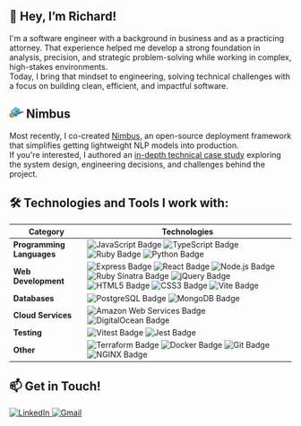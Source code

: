 ## 👋 Hey, I’m Richard!

I'm a software engineer with a background in business and as a practicing attorney. That experience helped me develop a strong foundation in analysis, precision, and strategic problem-solving while working in complex, high-stakes environments.  
Today, I bring that mindset to engineering, solving technical challenges with a focus on building clean, efficient, and impactful software.

## <img src="https://github.com/nimbusNLP/nimbusNLP.github.io/blob/main/static/img/nimbusMain.png" alt="nimbus_logo" width="25"/> Nimbus

Most recently, I co-created [Nimbus](https://nimbusnlp.github.io/), an open-source deployment framework that simplifies getting lightweight NLP models into production.  
If you're interested, I authored an [in-depth technical case study](https://nimbusnlp.github.io/docs/introduction) exploring the system design, engineering decisions, and challenges behind the project.

## 🛠️ Technologies and Tools I work with:

| Category | Technologies |
| --- | --- |
| **Programming Languages** | ![JavaScript Badge](https://img.shields.io/badge/JavaScript-F7DF1E?logo=javascript&logoColor=000&style=flat) ![TypeScript Badge](https://img.shields.io/badge/TypeScript-3178C6?logo=typescript&logoColor=fff&style=flat) ![Ruby Badge](https://img.shields.io/badge/Ruby-CC342D?logo=ruby&logoColor=fff&style=flat) ![Python Badge](https://img.shields.io/badge/Python-3776AB?logo=python&logoColor=fff&style=flat) |
| **Web Development** | ![Express Badge](https://img.shields.io/badge/Express-000?logo=express&logoColor=fff&style=flat) ![React Badge](https://img.shields.io/badge/React-61DAFB?logo=react&logoColor=000&style=flat) ![Node.js Badge](https://img.shields.io/badge/Node.js-5FA04E?logo=nodedotjs&logoColor=fff&style=flat) ![Ruby Sinatra Badge](https://img.shields.io/badge/Ruby%20Sinatra-000?logo=rubysinatra&logoColor=fff&style=flat) ![jQuery Badge](https://img.shields.io/badge/jQuery-0769AD?logo=jquery&logoColor=fff&style=flat) ![HTML5 Badge](https://img.shields.io/badge/HTML5-E34F26?logo=html5&logoColor=fff&style=flat) ![CSS3 Badge](https://img.shields.io/badge/CSS3-1572B6?logo=css3&logoColor=fff&style=flat) ![Vite Badge](https://img.shields.io/badge/Vite-646CFF?logo=vite&logoColor=fff&style=flat) |
| **Databases** | ![PostgreSQL Badge](https://img.shields.io/badge/PostgreSQL-4169E1?logo=postgresql&logoColor=fff&style=flat) ![MongoDB Badge](https://img.shields.io/badge/MongoDB-47A248?logo=mongodb&logoColor=fff&style=flat) |
| **Cloud Services** | ![Amazon Web Services Badge](https://img.shields.io/badge/Amazon%20Web%20Services-232F3E?logo=amazonwebservices&logoColor=fff&style=flat) ![DigitalOcean Badge](https://img.shields.io/badge/DigitalOcean-0080FF?logo=digitalocean&logoColor=fff&style=flat) |
| **Testing** | ![Vitest Badge](https://img.shields.io/badge/Vitest-6E9F18?logo=vitest&logoColor=fff&style=flat) ![Jest Badge](https://img.shields.io/badge/Jest-C21325?logo=jest&logoColor=fff&style=flat) |
| **Other** | ![Terraform Badge](https://img.shields.io/badge/Terraform-844FBA?logo=terraform&logoColor=fff&style=flat) ![Docker Badge](https://img.shields.io/badge/Docker-2496ED?logo=docker&logoColor=fff&style=flat) ![Git Badge](https://img.shields.io/badge/Git-F05032?logo=git&logoColor=fff&style=flat) ![NGINX Badge](https://img.shields.io/badge/NGINX-009639?logo=nginx&logoColor=fff&style=flat) |

## 📫 Get in Touch!

<a href="https://www.linkedin.com/in/richard-loricco-esq">
  <img src="https://img.shields.io/badge/LinkedIn-0A66C2?logo=linkedin&logoColor=fff&style=flat" alt="LinkedIn">
</a>

<a href="mailto:rtlo9962@gmail.com">
  <img src="https://img.shields.io/badge/Gmail-EA4335?logo=gmail&logoColor=fff&style=flat" alt="Gmail">
</a>

